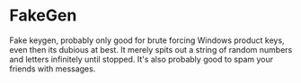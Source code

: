 # FakeGen
Fake keygen, probably only good for brute forcing Windows product keys, even then its dubious at best. It merely spits out a string of random numbers and letters infinitely until stopped. It's also probably good to spam your friends with messages.
